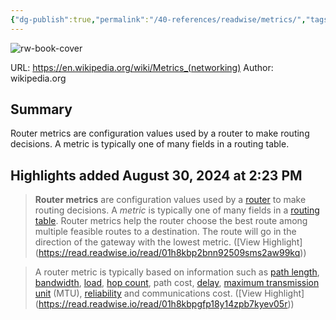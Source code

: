```yaml
---
{"dg-publish":true,"permalink":"/40-references/readwise/metrics/","tags":["rw/articles"]}
---
```


![rw-book-cover](https://readwise-assets.s3.amazonaws.com/static/images/article1.be68295a7e40.png)
  
URL: https://en.wikipedia.org/wiki/Metrics_(networking)
Author: wikipedia.org

## Summary

Router metrics are configuration values used by a router to make routing decisions. A metric is typically one of many fields in a routing table.

## Highlights added August 30, 2024 at 2:23 PM
>**Router metrics** are configuration values used by a [router](https://en.wikipedia.org/wiki/Router_(computing)) to make routing decisions. A *metric* is typically one of many fields in a [routing table](https://en.wikipedia.org/wiki/Routing_table). Router metrics help the router choose the best route among multiple feasible routes to a destination. The route will go in the direction of the gateway with the lowest metric. ([View Highlight] (https://read.readwise.io/read/01h8kbp2bnn92509sms2aw99kq))


>A router metric is typically based on information such as [path length](https://en.wikipedia.org/wiki/Hop_(networking)), [bandwidth](https://en.wikipedia.org/wiki/Bandwidth_(computing)), [load](https://en.wikipedia.org/wiki/Load_(computing)), [hop count](https://en.wikipedia.org/wiki/Hop_count), path cost, [delay](https://en.wikipedia.org/wiki/Network_delay), [maximum transmission unit](https://en.wikipedia.org/wiki/Maximum_transmission_unit) (MTU), [reliability](https://en.wikipedia.org/wiki/Reliability_(computer_networking)) and communications cost. ([View Highlight] (https://read.readwise.io/read/01h8kbpgfp18y14zpb7kyev05r))


